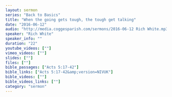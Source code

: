 ```yaml
---
layout: sermon
series: "Back to Basics"
title: "When the going gets tough, the tough get talking"
date: "2016-06-12"
audio: "http://media.coggesparish.com/sermons/2016-06-12 Rich White.mp3"
speaker: "Rich White"
speaker_info: ""
duration: "22"
youtube_videos: [""]
vimeo_videos: [""]
slides: [""]
files: [""]
bible_passages: ["Acts 5:17-42"]
bible_links: ["Acts 5:17-42&amp;version=NIVUK"]
bible_videos: [""]
bible_videos_links: [""]
category: "sermon"
---
```

